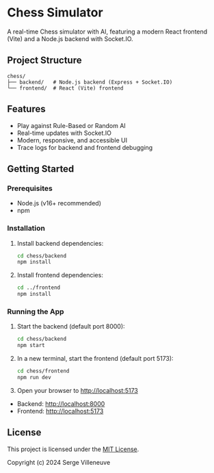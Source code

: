 # Chess Simulator

A real-time Chess simulator with AI, featuring a modern React frontend (Vite) and a Node.js backend with Socket.IO.

## Project Structure

```
chess/
├── backend/   # Node.js backend (Express + Socket.IO)
└── frontend/  # React (Vite) frontend
```

## Features
- Play against Rule-Based or Random AI
- Real-time updates with Socket.IO
- Modern, responsive, and accessible UI
- Trace logs for backend and frontend debugging

## Getting Started

### Prerequisites
- Node.js (v16+ recommended)
- npm

### Installation
1. Install backend dependencies:
   ```bash
   cd chess/backend
   npm install
   ```
2. Install frontend dependencies:
   ```bash
   cd ../frontend
   npm install
   ```

### Running the App
1. Start the backend (default port 8000):
   ```bash
   cd chess/backend
   npm start
   ```
2. In a new terminal, start the frontend (default port 5173):
   ```bash
   cd chess/frontend
   npm run dev
   ```
3. Open your browser to [http://localhost:5173](http://localhost:5173)

- Backend: [http://localhost:8000](http://localhost:8000)
- Frontend: [http://localhost:5173](http://localhost:5173)

## License

This project is licensed under the [MIT License](../LICENSE).

Copyright (c) 2024 Serge Villeneuve 